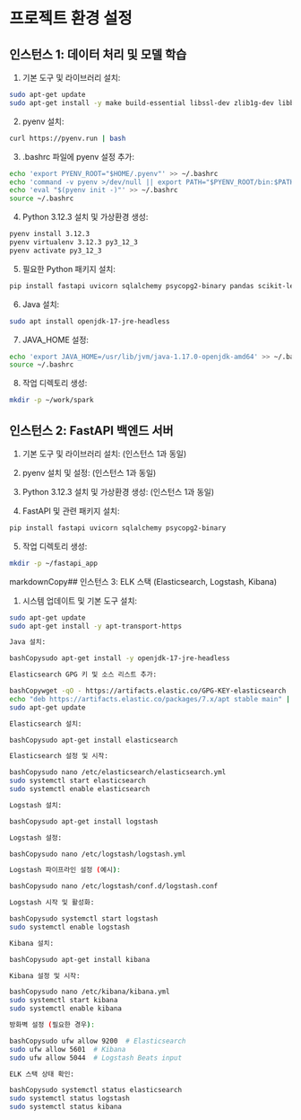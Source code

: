 # 프로젝트 환경 설정

## 인스턴스 1: 데이터 처리 및 모델 학습

1. 기본 도구 및 라이브러리 설치:
```bash
sudo apt-get update
sudo apt-get install -y make build-essential libssl-dev zlib1g-dev libbz2-dev libreadline-dev libsqlite3-dev wget curl llvm libncursesw5-dev xz-utils tk-dev libxml2-dev libxmlsec1-dev libffi-dev liblzma-dev
```

2. pyenv 설치:
```bash
curl https://pyenv.run | bash
```

3. .bashrc 파일에 pyenv 설정 추가:
```bash
echo 'export PYENV_ROOT="$HOME/.pyenv"' >> ~/.bashrc
echo 'command -v pyenv >/dev/null || export PATH="$PYENV_ROOT/bin:$PATH"' >> ~/.bashrc
echo 'eval "$(pyenv init -)"' >> ~/.bashrc
source ~/.bashrc
```

4. Python 3.12.3 설치 및 가상환경 생성:
```bash
pyenv install 3.12.3
pyenv virtualenv 3.12.3 py3_12_3
pyenv activate py3_12_3
```

5. 필요한 Python 패키지 설치:
```bash
pip install fastapi uvicorn sqlalchemy psycopg2-binary pandas scikit-learn pyspark
```

6. Java 설치:
```bash
sudo apt install openjdk-17-jre-headless
```

7. JAVA_HOME 설정:
```bash
echo 'export JAVA_HOME=/usr/lib/jvm/java-1.17.0-openjdk-amd64' >> ~/.bashrc
source ~/.bashrc
```

8. 작업 디렉토리 생성:
```bash
mkdir -p ~/work/spark
```

## 인스턴스 2: FastAPI 백엔드 서버

1. 기본 도구 및 라이브러리 설치: (인스턴스 1과 동일)

2. pyenv 설치 및 설정: (인스턴스 1과 동일)

3. Python 3.12.3 설치 및 가상환경 생성: (인스턴스 1과 동일)

4. FastAPI 및 관련 패키지 설치:
```bash
pip install fastapi uvicorn sqlalchemy psycopg2-binary
```

5. 작업 디렉토리 생성:
```bash
mkdir -p ~/fastapi_app
```

markdownCopy## 인스턴스 3: ELK 스택 (Elasticsearch, Logstash, Kibana)

1. 시스템 업데이트 및 기본 도구 설치:
```bash
sudo apt-get update
sudo apt-get install -y apt-transport-https

Java 설치:

bashCopysudo apt-get install -y openjdk-17-jre-headless

Elasticsearch GPG 키 및 소스 리스트 추가:

bashCopywget -qO - https://artifacts.elastic.co/GPG-KEY-elasticsearch | sudo apt-key add -
echo "deb https://artifacts.elastic.co/packages/7.x/apt stable main" | sudo tee /etc/apt/sources.list.d/elastic-7.x.list
sudo apt-get update

Elasticsearch 설치:

bashCopysudo apt-get install elasticsearch

Elasticsearch 설정 및 시작:

bashCopysudo nano /etc/elasticsearch/elasticsearch.yml
sudo systemctl start elasticsearch
sudo systemctl enable elasticsearch

Logstash 설치:

bashCopysudo apt-get install logstash

Logstash 설정:

bashCopysudo nano /etc/logstash/logstash.yml

Logstash 파이프라인 설정 (예시):

bashCopysudo nano /etc/logstash/conf.d/logstash.conf

Logstash 시작 및 활성화:

bashCopysudo systemctl start logstash
sudo systemctl enable logstash

Kibana 설치:

bashCopysudo apt-get install kibana

Kibana 설정 및 시작:

bashCopysudo nano /etc/kibana/kibana.yml
sudo systemctl start kibana
sudo systemctl enable kibana

방화벽 설정 (필요한 경우):

bashCopysudo ufw allow 9200  # Elasticsearch
sudo ufw allow 5601  # Kibana
sudo ufw allow 5044  # Logstash Beats input

ELK 스택 상태 확인:

bashCopysudo systemctl status elasticsearch
sudo systemctl status logstash
sudo systemctl status kibana